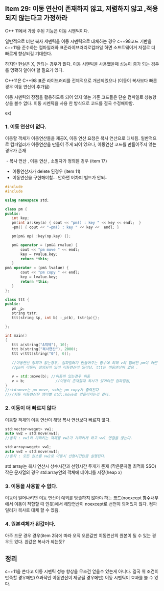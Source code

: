 ## Item 29: 이동 연산이 존재하지 않고, 저렴하지 않고 ,적용되지 않는다고 가정하라

C++ 11에서 가장 주된 기능은 이동 시멘틱이다. 

일반적으로 비싼 복사 세멘틱을 이동 시멘틱으로 대체하는 경우 c++98코드 기반을 c++11을 준수하는 컴파일러와
표준라이브러리로컴파일 하면 소프트웨어거 저절로 더 빠르게 향상되길 기대한다. 

하지만 현실은 X, 안되는 경우가 많다. 이동 시맨틱을 사용했을때 성능이 증가 되는 경우를 명확히 알아야 할 필요가 있다.

C++11은 C++98 표준 라이브러리를 전체적으로 개선되었으나 (이동이 복사보다 빠른경우 이동 연산이 추가됨) 

이동 시멘틱의 장점을 활용하도록 되어 있지 않는 기존 코드들은 단순 컴파일로 성능향상을 볼수 없다.
이동 시멘틱을 사용 한 방식으로 코드를 결국 수정해야함. 

ex)

### 1. 이동 연산이 없다. 
이동할 객체가 이동연산들을 제공X, 이동 연산 요청은 복사 연산으로 대체됨.
일반적으로 컴파일러가 이동연산을 만들어 주게 되어 있으나, 이동연산 코드를 만들어주지 않는경우가 존재

 - 복사 연산 , 이동 연산 , 소멸자가 정의된 경우 (item 17)
 - 이동연산자가 delete 된경우 (item 11)
 - 이동연산을 구현해야함... 안하면 어차피 빌드가 안되..
 
 ```c++
#include
#include

using namespace std;

class pm {
public:
    int key;
    pm(int a):key(a) { cout << "pm() : key " << key << endl;  }
    ~pm() { cout << "~pm() : key " << key <<  endl; }

    pm(pm& np) :key(np.key) {};

    pm& operator = (pm&& rvalue) {
        cout << "pm move " << endl;
        key = rvalue.key;
        return *this;
    }
pm& operator = (pm& lvalue) {
        cout << "pm copy " << endl;
        key = lvalue.key;
        return *this;
    }
};

class ttt {
public:
    pm _p;
    string tstr;
    ttt(string &p, int b) :_p(b), tstr(p){};

};

int main()
{
    ttt a(string("A객체"), 10);
    ttt b(string("복사연산"), 2000);
    ttt v(ttt(string("0"), 0));
    
    //이동연산 정의가 없는경우, 컴파일러가 만들어주는 함수에 의해 v의 멤버인 pm이 어떤 결과를 리턴하는지 확인
    //pm이 이동이 정의되어 있어 이동연산이 일어남. ttt는 이동연산이 없음 . 

    v = std::move(b); //이동이 있는경우 이동
    v = b;              //이동이 존재할때 복사가 있어야만 컴파일됨, 
}
//std:move는 pm move, v=b는 pm copy가 출력된다
////자동 이동연산은 멤머별 std::move로 만들어지는것 같다.

 ```
 
 ### 2. 이동이 더 빠르지 않다 
 이동할 객체의 이동 연산이 해당 복사 연산보다 빠르지 않다.
 
 ```c++
 std:vector<weget> vw1;
 auto vw2 = std:move(vw1);
 //동작 : vw1이 가리키는 객체를 vw2가 가리키게 하고 vw1 연결을 끊는다. 
 
 std:array<weget> vw1;
 auto vw2 = std:move(vw1);
 //동작 : 모든 원소를 vw2로 이동시 선형시간만큼 실행된다.
 
 ```
 std:array는 복사 연산시 상수시간과 선형시간 두개가 존재 (작은문자열 최적화 SSO)
 작은 문자열의 경우 std:array안의 객체에 데이터를 저장(heap x)
 
 ### 3. 이동을 사용할 수 없다.
 이동이 일어나려면 이동 연산이 예외를 방출하지 않아야 하는 코드(noexcept 함수내부 에서 이동이 적합할 때 인듯)에서
 해당연산이 noexcept로 선언이 되어있지 않다. 컴파일러가 복사로 대체 할 수 있음.
 
 ### 4. 원본객체가 왼값이다.
 아주 드문 경우 경우(item 25)에 따라 오직 오른값만 이동연산의 원본이 될 수 있는 경우도 있다. 왼값은 복사가 되는듯?
 
 ## 정리 
 c++11을 쓴다고 이동 시멘틱 성능 향상을 무조건 얻을수 있는게 아니다. 결국 위 조건이 만족할 경우에만(효과적인 이동연산이 제공될 경우에만)
 이동 시멘틱이 효과를 볼 수 있다. 
  
 
 
